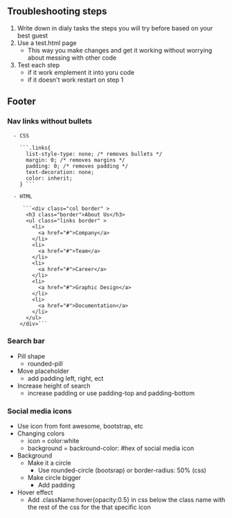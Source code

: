 ## Troubleshooting steps

  1. Write down in dialy tasks the steps you will try before based on your best guest
  2. Use a test.html page
      - This way you make changes and get it working without worrying about messing with other code
  3. Test each step
      - if it work emplement it into yoru code
      - if it doesn't work restart on step 1

## Footer

### Nav links without bullets
      - CSS
     
        ```.links{
          list-style-type: none; /* removes bullets */
          margin: 0; /* removes margins */
          padding: 0; /* removes padding */
          text-decoration: none;
          color: inherit;
        } ```
        
      - HTML
         
         ```<div class="col border" >
          <h3 class="border">About Us</h3>
          <ul class="links border" >
            <li>
              <a href="#">Company</a>
            </li>
            <li>
              <a href="#">Team</a>
            </li>
            <li>
              <a href="#">Career</a>
            </li>
            <li>
              <a href="#">Graphic Design</a>
            </li>
            <li>
              <a href="#">Documentation</a>
            </li>
          </ul>
        </div>```
        
  
### Search bar
  - Pill shape
      - rounded-pill
  - Move placeholder
      - add padding left, right, ect
  - Increase height of search 
      - increase padding or use padding-top and padding-bottom

### Social media icons
  - Use icon from font awesome, bootstrap, etc
  - Changing colors
      - icon = color:white
      - background = backround-color: #hex of social media icon
  - Background 
      - Make it a circle
          - Use rounded-circle (bootsrap) or border-radius: 50% (css)
      - Make circle bigger
          - Add padding 
  - Hover effect
      - Add .className:hover{opacity:0.5} in css below the class name with the rest of the css for the that specific icon
  


